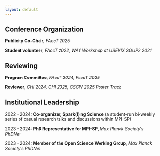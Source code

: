 ```yaml
---
layout: default
---
```


## Conference Organization
**Publicity Co-Chair**, _FAccT 2025_

**Student volunteer**, _FAccT 2022, WAY Workshop at USENIX SOUPS 2021_

## Reviewing
**Program Committee**, _FAccT 2024, FaccT 2025_

**Reviewer**, _CHI 2024, CHI 2025, CSCW 2025 Poster Track_

## Institutional Leadership
2022 - 2024: **Co-organizer, Spark(l)ing Science** (a student-run bi-weekly series of casual research talks and discussions within MPI-SP)

2023 - 2024: **PhD Representative for MPI-SP**, _Max Planck Society's PhDNet_

2023 - 2024: **Member of the Open Science Working Group**, _Max Planck Society's PhDNet_
